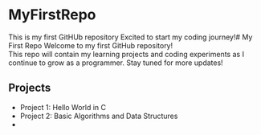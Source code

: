 # MyFirstRepo
This is my first GitHUb repository Excited to start my coding journey!# My First Repo
Welcome to my first GitHub repository!  
This repo will contain my learning projects and coding experiments as I continue to grow as a programmer. Stay tuned for more updates!

## Projects
- Project 1: Hello World in C
- Project 2: Basic Algorithms and Data Structures
-


